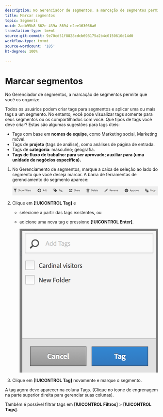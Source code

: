 ```yaml
---
description: No Gerenciador de segmentos, a marcação de segmentos permite que você os organize.
title: Marcar segmentos
topic: Segments
uuid: 2adb95b8-862e-439a-8694-e2ee163066a6
translation-type: tm+mt
source-git-commit: 9e70cd51f8828cdcb698175a2b4c0150610d14d0
workflow-type: tm+mt
source-wordcount: '185'
ht-degree: 100%

---
```



# Marcar segmentos

No Gerenciador de segmentos, a marcação de segmentos permite que você os organize.

Todos os usuários podem criar tags para segmentos e aplicar uma ou mais tags a um segmento. No entanto, você pode visualizar tags somente para seus segmentos ou os compartilhados com você. Que tipos de tags você deve criar? Estas são algumas sugestões para tags úteis:

* Tags com base em **nomes de equipe**, como Marketing social, Marketing móvel.
* Tags de **projeto** (tags de análise), como análises de página de entrada.
* Tags de **categoria**: masculino; geografia.
* **Tags de fluxo de trabalho: para ser aprovado; auxiliar para (uma unidade de negócios específica).**

1. No Gerenciamento de segmentos, marque a caixa de seleção ao lado do segmento que você deseja marcar. A barra de ferramentas de gerenciamento do segmento aparece:

   ![](assets/segment_mgmt_toolbar.png)

1. Clique em **[!UICONTROL Tag]** e

   * selecione a partir das tags existentes, ou
   * adicione uma nova tag e pressione **[!UICONTROL Enter]**.

      ![](assets/tagging_ui.png)

1. Clique em **[!UICONTROL Tag]** novamente e marque o segmento.

A tag agora deve aparecer na coluna Tags. (Clique no ícone de engrenagem na parte superior direita para gerenciar suas colunas).


Também é possível filtrar tags em **[!UICONTROL Filtros]** > **[!UICONTROL Tags]**.
